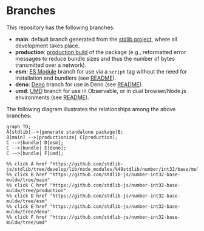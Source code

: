 <!--

@license Apache-2.0

Copyright (c) 2022 The Stdlib Authors.

Licensed under the Apache License, Version 2.0 (the "License");
you may not use this file except in compliance with the License.
You may obtain a copy of the License at

    http://www.apache.org/licenses/LICENSE-2.0

Unless required by applicable law or agreed to in writing, software
distributed under the License is distributed on an "AS IS" BASIS,
WITHOUT WARRANTIES OR CONDITIONS OF ANY KIND, either express or implied.
See the License for the specific language governing permissions and
limitations under the License.

-->

# Branches

This repository has the following branches:

-   **main**: default branch generated from the [stdlib project][stdlib-url], where all development takes place.
-   **production**: [production build][production-url] of the package (e.g., reformatted error messages to reduce bundle sizes and thus the number of bytes transmitted over a network).
-   **esm**: [ES Module][esm-url] branch for use via a `script` tag without the need for installation and bundlers (see [README][esm-readme]).
-   **deno**: [Deno][deno-url] branch for use in Deno (see [README][deno-readme]).
-   **umd**: [UMD][umd-url] branch for use in Observable, or in dual browser/Node.js environments (see [README][umd-readme]).

The following diagram illustrates the relationships among the above branches:

```mermaid
graph TD;
A[stdlib]-->|generate standalone package|B;
B[main] -->|productionize| C[production];
C -->|bundle| D[esm];
C -->|bundle| E[deno];
C -->|bundle| F[umd];

%% click A href "https://github.com/stdlib-js/stdlib/tree/develop/lib/node_modules/%40stdlib/number/int32/base/muldw"
%% click B href "https://github.com/stdlib-js/number-int32-base-muldw/tree/main"
%% click C href "https://github.com/stdlib-js/number-int32-base-muldw/tree/production"
%% click D href "https://github.com/stdlib-js/number-int32-base-muldw/tree/esm"
%% click E href "https://github.com/stdlib-js/number-int32-base-muldw/tree/deno"
%% click F href "https://github.com/stdlib-js/number-int32-base-muldw/tree/umd"
```

[stdlib-url]: https://github.com/stdlib-js/stdlib/tree/develop/lib/node_modules/%40stdlib/number/int32/base/muldw
[production-url]: https://github.com/stdlib-js/number-int32-base-muldw/tree/production
[deno-url]: https://github.com/stdlib-js/number-int32-base-muldw/tree/deno
[deno-readme]: https://github.com/stdlib-js/number-int32-base-muldw/blob/deno/README.md
[umd-url]: https://github.com/stdlib-js/number-int32-base-muldw/tree/umd
[umd-readme]: https://github.com/stdlib-js/number-int32-base-muldw/blob/umd/README.md
[esm-url]: https://github.com/stdlib-js/number-int32-base-muldw/tree/esm
[esm-readme]: https://github.com/stdlib-js/number-int32-base-muldw/blob/esm/README.md